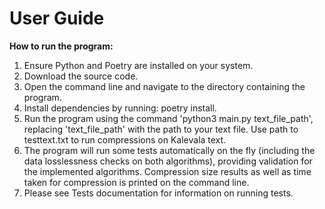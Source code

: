 # User Guide

**How to run the program:**

1. Ensure Python and Poetry are installed on your system.
2. Download the source code.
3. Open the command line and navigate to the directory containing the program.
4. Install dependencies by running: poetry install.
5. Run the program using the command 'python3 main.py text_file_path', replacing 'text_file_path' with the path to your text file. Use path to testtext.txt to run compressions on Kalevala text.
6. The program will run some tests automatically on the fly (including the data losslessness checks on both algorithms), providing validation for the implemented algorithms. Compression size results as well as time taken for compression is printed on the command line. 
7. Please see Tests documentation for information on running tests.